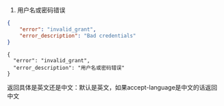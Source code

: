 1. 用户名或密码错误

```json
{
    "error": "invalid_grant",
    "error_description": "Bad credentials"
}
```

```
{
  "error": "invalid_grant",
  "error_description": "用户名或密码错误"
}
```

返回具体是英文还是中文：默认是英文，如果accept-language是中文的话返回中文

